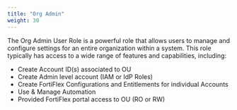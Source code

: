 ```yaml
---
title: "Org Admin"
weight: 30
---
```


The Org Admin User Role is a powerful role that allows users to manage and configure settings for an entire organization within a system. This role typically has access to a wide range of features and capabilities, including:

- Create Account ID(s) associated to OU
- Create Admin level account (IAM or IdP Roles)
- Create FortiFlex Configurations and Entitlements for individual Accounts 
- Use & Manage Automation
- Provided FortiFlex portal access to OU (RO or RW)


